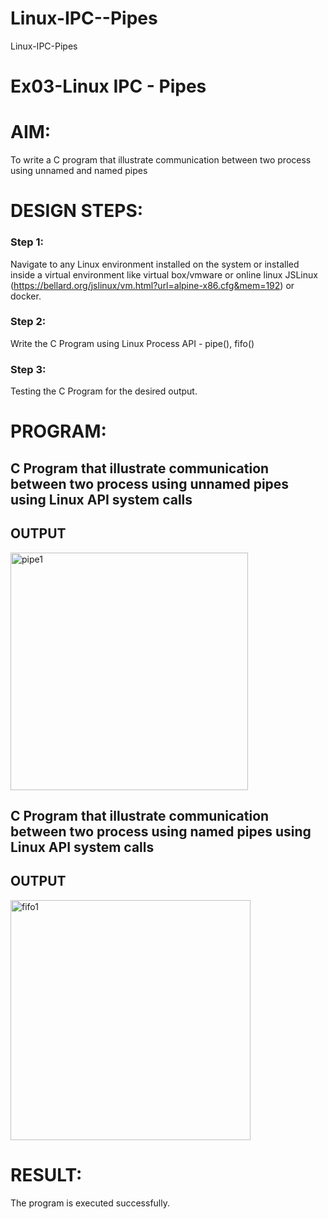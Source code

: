 # Linux-IPC--Pipes
Linux-IPC-Pipes


# Ex03-Linux IPC - Pipes

# AIM:
To write a C program that illustrate communication between two process using unnamed and named pipes

# DESIGN STEPS:

### Step 1:

Navigate to any Linux environment installed on the system or installed inside a virtual environment like virtual box/vmware or online linux JSLinux (https://bellard.org/jslinux/vm.html?url=alpine-x86.cfg&mem=192) or docker.

### Step 2:

Write the C Program using Linux Process API - pipe(), fifo()

### Step 3:

Testing the C Program for the desired output. 

# PROGRAM:

## C Program that illustrate communication between two process using unnamed pipes using Linux API system calls


## OUTPUT
<img width="380" alt="pipe1" src="https://github.com/NaveenKumarV2005/Linux-IPC-Pipes/assets/151476286/69cb6e4d-4aaf-4fb1-b616-1e0c16a76572">

## C Program that illustrate communication between two process using named pipes using Linux API system calls





## OUTPUT

<img width="384" alt="fifo1" src="https://github.com/NaveenKumarV2005/Linux-IPC-Pipes/assets/151476286/63df2250-9f7b-4fcd-ac0d-8fff91eec5f9">

# RESULT:
The program is executed successfully.
